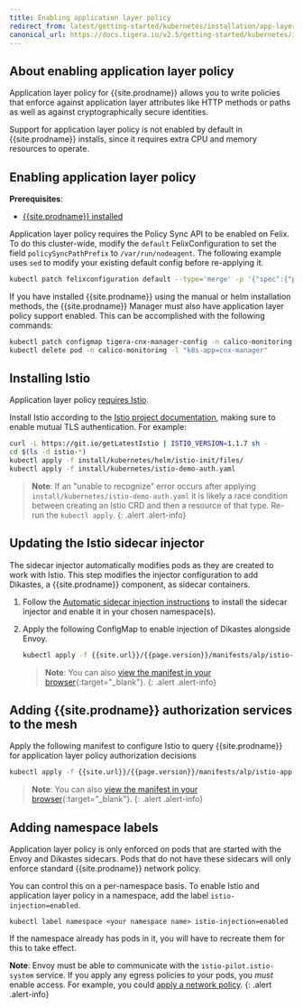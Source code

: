 ```yaml
---
title: Enabling application layer policy
redirect_from: latest/getting-started/kubernetes/installation/app-layer-policy
canonical_url: https://docs.tigera.io/v2.5/getting-started/kubernetes/installation/app-layer-policy
---
```


## About enabling application layer policy

Application layer policy for {{site.prodname}} allows you to write policies that
enforce against application layer attributes like HTTP methods or paths as well as
against cryptographically secure identities.

Support for application layer policy is not enabled by default in
{{site.prodname}} installs, since it requires extra CPU and memory resources to
operate.

## Enabling application layer policy

**Prerequisites**:

 - [{{site.prodname}} installed](/{{page.version}}/getting-started/)

Application layer policy requires the Policy Sync API to be enabled on Felix. To do this cluster-wide, modify the `default`
FelixConfiguration to set the field `policySyncPathPrefix` to `/var/run/nodeagent`.  The following example uses `sed` to modify your
existing default config before re-applying it.

```bash
kubectl patch felixconfiguration default --type='merge' -p '{"spec":{"policySyncPathPrefix":"/var/run/nodeagent"}}'
```

If you have installed {{site.prodname}} using the manual or helm installation methods, the {{site.prodname}} Manager must also have application layer policy support enabled. This can be accomplished with the following commands:

```bash
kubectl patch configmap tigera-cnx-manager-config -n calico-monitoring -p '{"data":{"tigera.cnx-manager.alp-support":"true"}}'
kubectl delete pod -n calico-monitoring -l "k8s-app=cnx-manager"
```

## Installing Istio

Application layer policy [requires Istio](../requirements#application-layer-policy-requirements).

Install Istio according to the [Istio project documentation](https://archive.istio.io/v1.1/docs/setup/kubernetes/), making sure to enable mutual TLS authentication. For example:

```bash
curl -L https://git.io/getLatestIstio | ISTIO_VERSION=1.1.7 sh -
cd $(ls -d istio-*)
kubectl apply -f install/kubernetes/helm/istio-init/files/
kubectl apply -f install/kubernetes/istio-demo-auth.yaml
```

> **Note**: If an "unable to recognize" error occurs after applying `install/kubernetes/istio-demo-auth.yaml` it is likely a race
> condition between creating an Istio CRD and then a resource of that type. Re-run the `kubectl apply`.
{: .alert .alert-info}

## Updating the Istio sidecar injector

The sidecar injector automatically modifies pods as they are created to work
with Istio. This step modifies the injector configuration to add Dikastes, a
{{site.prodname}} component, as sidecar containers.

1. Follow the [Automatic sidecar injection instructions](https://archive.istio.io/v1.1/docs/setup/kubernetes/sidecar-injection/#automatic-sidecar-injection)
   to install the sidecar injector and enable it in your chosen namespace(s).

1. Apply the following ConfigMap to enable injection of Dikastes alongside Envoy.

   ```bash
   kubectl apply -f {{site.url}}/{{page.version}}/manifests/alp/istio-inject-configmap-1.1.7.yaml
   ```

   > **Note**: You can also
   > [view the manifest in your browser]({{site.url}}/{{page.version}}/manifests/alp/istio-inject-configmap-1.1.7.yaml){:target="_blank"}.
   {: .alert .alert-info}

## Adding {{site.prodname}} authorization services to the mesh

Apply the following manifest to configure Istio to query {{site.prodname}} for application layer policy authorization decisions

```bash
kubectl apply -f {{site.url}}/{{page.version}}/manifests/alp/istio-app-layer-policy.yaml
```

> **Note**: You can also
> [view the manifest in your browser]({{site.url}}/{{page.version}}/manifests/alp/istio-app-layer-policy.yaml){:target="_blank"}.
{: .alert .alert-info}

## Adding namespace labels

Application layer policy is only enforced on pods that are started with the
Envoy and Dikastes sidecars.  Pods that do not have these sidecars will
only enforce standard {{site.prodname}} network policy.

You can control this on a per-namespace basis.  To enable Istio and application
layer policy in a namespace, add the label `istio-injection=enabled`.

	kubectl label namespace <your namespace name> istio-injection=enabled

If the namespace already has pods in it, you will have to recreate them for this
to take effect.

**Note**: Envoy must be able to communicate with the
`istio-pilot.istio-system` service. If you apply any egress policies to your
pods, you *must* enable access. For example, you could
[apply a network policy]({{site.url}}/{{page.version}}/getting-started/kubernetes/installation/manifests/app-layer-policy/allow-istio-pilot.yaml).
{: .alert .alert-info}
